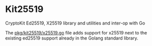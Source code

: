 # Kit25519
CryptoKit Ed25519, X25519 library and utilities and inter-op with Go

The [pkg/kit25519/x25519.go](./pkg/kit25519/x25519.go) file adds support for x25519 next to the existing ed25519 support already in the Golang standard library.
